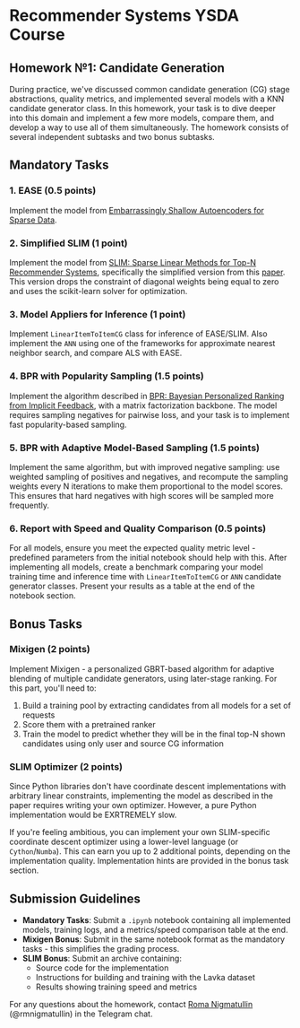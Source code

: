 # Recommender Systems YSDA Course
## Homework №1: Candidate Generation

During practice, we've discussed common candidate generation (CG) stage abstractions, quality metrics, and implemented several models with a KNN candidate generator class. In this homework, your task is to dive deeper into this domain and implement a few more models, compare them, and develop a way to use all of them simultaneously. The homework consists of several independent subtasks and two bonus subtasks.

## Mandatory Tasks

### 1. EASE (0.5 points)
Implement the model from [Embarrassingly Shallow Autoencoders for Sparse Data](https://arxiv.org/pdf/1905.03375).

### 2. Simplified SLIM (1 point)
Implement the model from [SLIM: Sparse Linear Methods for Top-N Recommender Systems](https://ieeexplore.ieee.org/document/6137254), specifically the simplified version from this [paper](https://www.math.unipd.it/~aiolli/PAPERS/MSD_final.pdf). This version drops the constraint of diagonal weights being equal to zero and uses the scikit-learn solver for optimization.

### 3. Model Appliers for Inference (1 point)
Implement `LinearItemToItemCG` class for inference of EASE/SLIM. Also implement the `ANN` using one of the frameworks for approximate nearest neighbor search, and compare ALS with EASE.

### 4. BPR with Popularity Sampling (1.5 points)
Implement the algorithm described in [BPR: Bayesian Personalized Ranking from Implicit Feedback](https://arxiv.org/pdf/1205.2618), with a matrix factorization backbone. The model requires sampling negatives for pairwise loss, and your task is to implement fast popularity-based sampling.

### 5. BPR with Adaptive Model-Based Sampling (1.5 points)
Implement the same algorithm, but with improved negative sampling: use weighted sampling of positives and negatives, and recompute the sampling weights every N iterations to make them proportional to the model scores. This ensures that hard negatives with high scores will be sampled more frequently.

### 6. Report with Speed and Quality Comparison (0.5 points)
For all models, ensure you meet the expected quality metric level - predefined parameters from the initial notebook should help with this.
After implementing all models, create a benchmark comparing your model training time and inference time with `LinearItemToItemCG` or `ANN` candidate generator classes. Present your results as a table at the end of the notebook section.

## Bonus Tasks

### Mixigen (2 points)
Implement Mixigen - a personalized GBRT-based algorithm for adaptive blending of multiple candidate generators, using later-stage ranking. For this part, you'll need to:
1. Build a training pool by extracting candidates from all models for a set of requests
2. Score them with a pretrained ranker
3. Train the model to predict whether they will be in the final top-N shown candidates using only user and source CG information

### SLIM Optimizer (2 points)
Since Python libraries don't have coordinate descent implementations with arbitrary linear constraints, implementing the model as described in the paper requires writing your own optimizer. However, a pure Python implementation would be EXRTREMELY slow.

If you're feeling ambitious, you can implement your own SLIM-specific coordinate descent optimizer using a lower-level language (or `Cython`/`Numba`). This can earn you up to 2 additional points, depending on the implementation quality. Implementation hints are provided in the bonus task section.

## Submission Guidelines

- **Mandatory Tasks**: Submit a `.ipynb` notebook containing all implemented models, training logs, and a metrics/speed comparison table at the end.
- **Mixigen Bonus**: Submit in the same notebook format as the mandatory tasks - this simplifies the grading process.
- **SLIM Bonus**: Submit an archive containing:
  - Source code for the implementation
  - Instructions for building and training with the Lavka dataset
  - Results showing training speed and metrics

For any questions about the homework, contact [Roma Nigmatullin](https://github.com/rmnigm) (@rmnigmatullin) in the Telegram chat.
